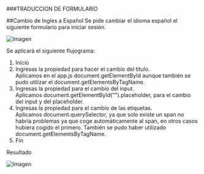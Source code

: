 ###TRADUCCION DE FORMULARIO

##Cambio de Ingles a Español 
Se pide cambiar el idioma español el siguiente formulario para iniciar sesión.

![Imagen](http://i63.tinypic.com/2mwxic0.jpg)

Se aplicará el siguiente flujograma:  
1. Inicio   
2. Ingresas la propiedad para hacer el cambio del titulo.  
	Aplicamos en el app.js document.getElementById aunque también se pudo utilizar el document.getElementsByTagName. 
3. Ingresas la propiedad para el cambio del input.  
	Aplicamos document.getElementById("").placeholder, para el cambio del input y del placeholder.   
4. Ingresas la propiedad para el cambio de las etiquetas.  
        Aplicamos document.querySelector, ya que solo existe un span no habría problemas ya que coge automáticamente al span, en otros casos hubiera cogido el primero. También se pudo haber utilizado document.getElementsByTagName. 
5. Fin

Resultado

![Imagen](http://i68.tinypic.com/11j81ky.jpg)
